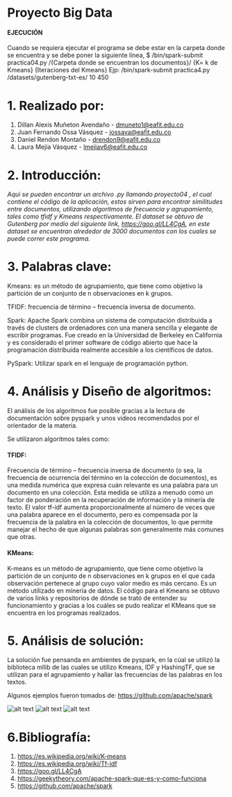 # Proyecto Big Data

#### EJECUCIÓN

Cuando se requiera ejecutar el programa se debe estar en la carpeta donde se encuentra y se debe poner la siguiente línea,
$ /bin/spark-submit practica04.py /{Carpeta donde se encuentran los documentos}/ {K= k de Kmeans} {Iteraciones del Kmeans}
Ejp: /bin/spark-submit practica4.py /datasets/gutenberg-txt-es/ 10 450


# 1. Realizado por:
1. Dillan Alexis Muñeton Avendaño - dmuneto1@eafit.edu.co
2. Juan Fernando Ossa Vásquez - jossava@eafit.edu.co
3. Daniel Rendon Montaño - drendon9@eafit.edu.co
4. Laura Mejía Vásquez - lmejiav6@eafit.edu.co

# 2. Introducción:

*Aquí se pueden encontrar un archivo .py llamando proyecto04 , el cual contiene el código  de la aplicación, estos sirven para encontrar similitudes entre documentos, utilizando algoritmos de frecuencia y agrupamiento, tales como tfidf y Kmeans respectivamente.
El dataset se obtuvo de Gutenberg por medio del siguiente link, https://goo.gl/LL4CgA, en este dataset se encuentran alrededor de 3000 documentos con los cuales se puede correr este programa.*

# 3. Palabras clave:

Kmeans: es un método de agrupamiento, que tiene como objetivo la partición de un conjunto de n observaciones en k grupos.

TFIDF: frecuencia de término – frecuencia inversa de documento.

Spark: Apache Spark combina un sistema de computación distribuida a través de clusters de ordenadores con una manera sencilla y elegante de escribir programas. Fue creado en la Universidad de Berkeley en California y es considerado el primer software de código abierto que hace la programación distribuida realmente accesible a los científicos de datos.

PySpark: Utilizar spark en el lenguaje de programación python.

# 4. Análisis y Diseño de algoritmos:
El análisis de los algoritmos fue posible gracias a la lectura de documentación sobre pyspark y unos videos recomendados por el orientador de la materia.

Se utilizaron algoritmos tales como:


#### TFIDF: 

Frecuencia de término – frecuencia inversa de documento (o sea, la frecuencia de ocurrencia del término en la colección de documentos), es una medida numérica que expresa cuán relevante es una palabra para un documento en una colección. Esta medida se utiliza a menudo como un factor de ponderación en la recuperación de información y la minería de texto. El valor tf-idf aumenta proporcionalmente al número de veces que una palabra aparece en el documento, pero es compensada por la frecuencia de la palabra en la colección de documentos, lo que permite manejar el hecho de que algunas palabras son generalmente más comunes que otras.


#### KMeans:
K-means es un método de agrupamiento, que tiene como objetivo la partición de un conjunto de n observaciones en k grupos en el que cada observación pertenece al grupo cuyo valor medio es más cercano. Es un método utilizado en minería de datos. El código para el Kmeans se obtuvo de varios links y repositorios de dónde se trató de entender su funcionamiento y gracias a los cuáles se pudo realizar el KMeans que se encuentra en los programas realizados.



# 5. Análisis de solución:

La solución fue pensanda en ambientes de pyspark, en la cúal se utilizó la biblioteca mllib de las cuales se utilizo Kmeans, IDF y HashingTF, que se utilizan para el agrupamiento y hallar las frecuencias de las palabras en los textos. 

Algunos ejemplos fueron tomados de: https://github.com/apache/spark

![alt text](https://preview.ibb.co/euEco6/estado_Normal.png)
![alt text](https://preview.ibb.co/euEco6/estado_Normal.png)
![alt text](https://preview.ibb.co/euEco6/estado_Normal.png)

# 6.Bibliografía:

1. https://es.wikipedia.org/wiki/K-means
2. https://es.wikipedia.org/wiki/Tf-idf
3. https://goo.gl/LL4CgA
4. https://geekytheory.com/apache-spark-que-es-y-como-funciona
5. https://github.com/apache/spark
